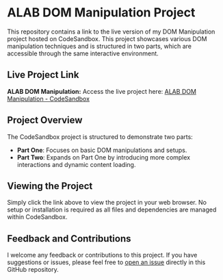 # ALAB DOM Manipulation Project

This repository contains a link to the live version of my DOM Manipulation project hosted on CodeSandbox. This project showcases various DOM manipulation techniques and is structured in two parts, which are accessible through the same interactive environment.

## Live Project Link

**ALAB DOM Manipulation:**
Access the live project here:
[ALAB DOM Manipulation - CodeSandbox](https://codesandbox.io/p/sandbox/alab-dom-manipulation-part-one-forked-8pg96j?file=%2Fsrc%2Findex.js%3A110%2C1)

## Project Overview

The CodeSandbox project is structured to demonstrate two parts:
- **Part One**: Focuses on basic DOM manipulations and setups.
- **Part Two**: Expands on Part One by introducing more complex interactions and dynamic content loading.

## Viewing the Project

Simply click the link above to view the project in your web browser. No setup or installation is required as all files and dependencies are managed within CodeSandbox.

## Feedback and Contributions

I welcome any feedback or contributions to this project. If you have suggestions or issues, please feel free to [open an issue](link-to-your-github-repo-issues-section) directly in this GitHub repository.


